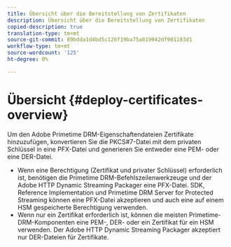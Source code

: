 ```yaml
---
title: Übersicht über die Bereitstellung von Zertifikaten
description: Übersicht über die Bereitstellung von Zertifikaten
copied-description: true
translation-type: tm+mt
source-git-commit: 89bdda1d4bd5c126f19ba75a819942df901183d1
workflow-type: tm+mt
source-wordcount: '125'
ht-degree: 0%

---
```



# Übersicht {#deploy-certificates-overview}

Um den Adobe Primetime DRM-Eigenschaftendateien Zertifikate hinzuzufügen, konvertieren Sie die PKCS#7-Datei mit dem privaten Schlüssel in eine PFX-Datei und generieren Sie entweder eine PEM- oder eine DER-Datei.

* Wenn eine Berechtigung (Zertifikat und privater Schlüssel) erforderlich ist, benötigen die Primetime DRM-Befehlszeilenwerkzeuge und der Adobe HTTP Dynamic Streaming Packager eine PFX-Datei. SDK, Reference Implementation und Primetime DRM Server for Protected Streaming können eine PFX-Datei akzeptieren und auch eine auf einem HSM gespeicherte Berechtigung verwenden.
* Wenn nur ein Zertifikat erforderlich ist, können die meisten Primetime-DRM-Komponenten eine PEM-, DER- oder ein Zertifikat für ein HSM verwenden. Der Adobe HTTP Dynamic Streaming Packager akzeptiert nur DER-Dateien für Zertifikate.